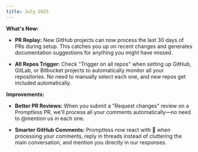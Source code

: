 ```yaml
---
title: July 2025
---
```


**What's New:**

* **PR Replay:** New GitHub projects can now process the last 30 days of PRs during setup. This catches you up on recent changes and generates documentation suggestions for anything you might have missed.

* **All Repos Trigger:** Check "Trigger on all repos" when setting up GitHub, GitLab, or Bitbucket projects to automatically monitor all your repositories. No need to manually select each one, and new repos get included automatically.

**Improvements:**

* **Better PR Reviews:** When you submit a "Request changes" review on a Promptless PR, we'll process all your comments automatically—no need to @mention us in each one.

* **Smarter GitHub Comments:** Promptless now react with 👀 when processing your comments, reply in threads instead of cluttering the main conversation, and mention you directly in our responses.